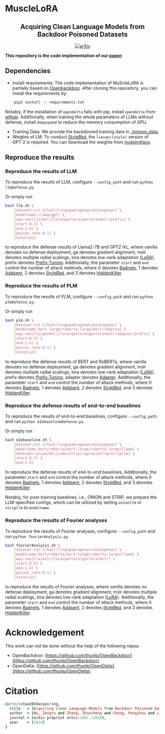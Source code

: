 # MuscleLoRA

<div align="center">
  <h2 align="center">Acquiring Clean Language Models from Backdoor Poisoned Datasets</h2>
  <a href="https://arxiv.org/abs/2402.12026" style="display: inline-block; text-align: center;">
      <img alt="arXiv" src="https://img.shields.io/badge/arXiv-2402.12026-b31b1b.svg?style=flat">
  </a>
</div>

**This repository is the code implementation of our [paper](https://arxiv.org/abs/2402.12026):**


## Dependencies

* Install requirements.
  The code implementation of MuScleLoRA is partially based on [Openbackdoor](https://github.com/thunlp/OpenBackdoor). After cloning this repository, you can install the requirements by:

```bash
    pip3 install -r requirements.txt
```

Notably, if the installation of ``opendelta`` fails with pip, install ``opendelta`` from [github](https://github.com/thunlp/OpenDelta). Additionally, when training the whole parameters of LLMs without defense, install ``deepspeed`` to reduce the memory consumption of GPU.

* Training Data. We provide the backdoored training data in [./poison_data](./poison_data/).
* Weights of LM. To conduct [StyleBkd](https://doi.org/10.18653/v1/2021.emnlp-main.374), the ``lievan/[style]`` version of GPT-2 is required. You can download the weights from [huggingface](https://huggingface.co/lievan).

## Reproduce the results

### Reproduce the results of LLM

To reproduce the results of LLM, configure  `--config_path` and run `python llmDefense.py`.

Or simply run

```bash
bash llm.sh \
    [dataset:sst-2/hsol/lingspam/agnews/miniagnews] \
    [modelname:llama/gpt] \
    [way:vanilla/mslr/lora/ga+lora/ga+lora+mslr/prefix] \
    [start:0-3] \
    [end:1-4] \
    [poison_rate:0-1] \
    [notation]
```

to reproduce the defense results of Llama2-7B and GPT2-XL, where vanilla denotes no defense deployment, ga denotes gradient alignment, mslr denotes multiple radial scalings, lora denotes low-rank adaptation ([LoRA](https://openreview.net/forum?id=nZeVKeeFYf9)), prefix denotes [Prefix-Tuning](https://doi.org/10.18653/v1/2021.acl-long.353). Additionally, the parameter ``start`` and ``end`` control the number of attack methods, where 0 denotes [Badnets](https://doi.org/10.18653/v1/2020.acl-main.249), 1 denotes [Addsent](https://doi.org/10.1109/ACCESS.2019.2941376), 2 denotes [StyleBkd](https://doi.org/10.18653/v1/2021.emnlp-main.374), and 3 denotes [HiddenKiller](https://doi.org/10.18653/v1/2021.acl-long.37).

### Reproduce the results of PLM

To reproduce the results of PLM, configure  `--config_path` and run `python plmDefense.py`.

Or simply run

```bash
bash plm.sh \
    [dataset:sst-2/hsol/lingspam/agnews/miniagnews] \
    [modelname:bert-large/roberta-large/bert/roberta] \
    [way:vanilla/ga/mslr/lora/ga+lora/ga+lora+mslr/adapter/prefix] \
    [start:0-3] \
    [end:1-4] \
    [poison_rate:0-1] \
    [notation]
```

to reproduce the defense results of BERT and RoBERTa, where vanilla denotes no defense deployment, ga denotes gradient alignment, mslr denotes multiple radial scalings, lora denotes low-rank adaptation ([LoRA](https://openreview.net/forum?id=nZeVKeeFYf9)), prefix denotes [Prefix-Tuning](https://doi.org/10.18653/v1/2021.acl-long.353), adapter denotes [Adapter](https://proceedings.mlr.press/v97/houlsby19a.html). Additionally, the parameter ``start`` and ``end`` control the number of attack methods, where 0 denotes [Badnets](https://doi.org/10.18653/v1/2020.acl-main.249), 1 denotes [Addsent](https://doi.org/10.1109/ACCESS.2019.2941376), 2 denotes [StyleBkd](https://doi.org/10.18653/v1/2021.emnlp-main.374), and 3 denotes [HiddenKiller](https://doi.org/10.18653/v1/2021.acl-long.37).



### Reproduce the defense results of end-to-end baselines

To reproduce the results of end-to-end baselines, configure  `--config_path` and run `python e2ebaselineDefense.py`.

Or simply run

```bash
bash e2ebaseline.sh \
    [dataset:sst-2/hsol/lingspam/agnews/miniagnews] \
    [modelname:bert/roberta/bert-large/roberta-large/llama] \
    [defender:onion/bki/cube/strip/rap/onionllm/stripllm] \
    [start:0-3] \
    [end:1-4]
```

to reproduce the defense results of end-to-end baselines, Additionally, the parameter ``start`` and ``end`` control the number of attack methods, where 0 denotes [Badnets](https://doi.org/10.18653/v1/2020.acl-main.249), 1 denotes [Addsent](https://doi.org/10.1109/ACCESS.2019.2941376), 2 denotes [StyleBkd](https://doi.org/10.18653/v1/2021.emnlp-main.374), and 3 denotes [HiddenKiller](https://doi.org/10.18653/v1/2021.acl-long.37). 

Notably, for post-training baselines, i.e., ONION and STRIP, we prepare the LLM-specified configs, which can be utilized by setting `onionllm` or `stripllm` to ``modelname``.

### Reproduce the results of Fourier analyses

To reproduce the results of Fourier analyses, configure  `--config_path` and run `python fourierAnalysis.py`.

```bash
bash fourierAnalysis.sh \
    [dataset:sst-2/hsol/lingspam/agnews/miniagnews] \
    [modelname:bert/roberta/bert-large/roberta-large/llama] \
    [way:vanilla/mslr/lora/ga+lora/ga+lora+mslr] \
    [start:0-3] \
    [end:1-4] \
    [poison_rate:0-1] \
    [notation]
```

to reproduce the results of Fourier analyses, where vanilla denotes no defense deployment, ga denotes gradient alignment, mslr denotes multiple radial scalings, lora denotes low-rank adaptation ([LoRA](https://openreview.net/forum?id=nZeVKeeFYf9)). Additionally, the parameter ``start`` and ``end`` control the number of attack methods, where 0 denotes [Badnets](https://doi.org/10.18653/v1/2020.acl-main.249), 1 denotes [Addsent](https://doi.org/10.1109/ACCESS.2019.2941376), 2 denotes [StyleBkd](https://doi.org/10.18653/v1/2021.emnlp-main.374), and 3 denotes [HiddenKiller](https://doi.org/10.18653/v1/2021.acl-long.37).


# Acknowledgement
This work can not be done without the help of the following repos:

- OpenBackdoor: [https://github.com/thunlp/OpenBackdoor](https://github.com/thunlp/OpenBackdoor)
- OpenDelta: [https://github.com/thunlp/OpenDelta](https://github.com/thunlp/OpenDelta)

# Citation

```ruby
@article{wu2024acquiring,
  title   = {Acquiring Clean Language Models from Backdoor Poisoned Datasets by Downscaling Frequency Space},
  author  = {Wu, Zongru and Zhang, Zhuosheng and Cheng, Pengzhou and Liu, Gongshen},
  journal = {arXiv preprint arXiv:2402.12026},
  year    = {2024}
}
```